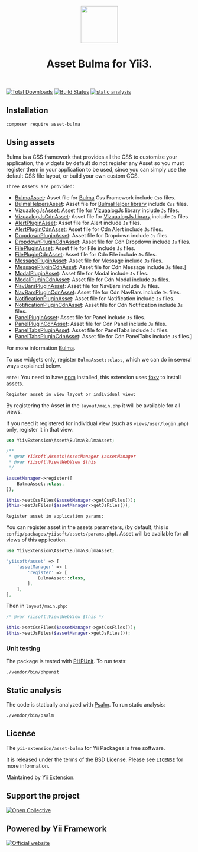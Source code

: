 <p align="center">
    <a href="https://github.com/yii-extension" target="_blank">
        <img src="https://lh3.googleusercontent.com/ehSTPnXqrkk0M3U-UPCjC0fty9K6lgykK2WOUA2nUHp8gIkRjeTN8z8SABlkvcvR-9PIrboxIvPGujPgWebLQeHHgX7yLUoxFSduiZrTog6WoZLiAvqcTR1QTPVRmns2tYjACpp7EQ=w2400" height="100px">
    </a>
    <h1 align="center">Asset Bulma for Yii3.</h1>
    <br>
</p>

[![Total Downloads](https://poser.pugx.org/yii-extension/asset-bulma/downloads.png)](https://packagist.org/packages/yii-extension/asset-bulma)
[![Build Status](https://github.com/yii-extension/asset-bulma/workflows/build/badge.svg)](https://github.com/yii-extension/asset-bulma/actions?query=workflow%3Abuild)
[![static analysis](https://github.com/yii-extension/asset-bulma/workflows/static%20analysis/badge.svg)](https://github.com/yii-extension/asset-bulma/actions?query=workflow%3A%22static+analysis%22)

## Installation

```shell
composer require asset-bulma
```

## Using assets

Bulma is a CSS framework that provides all the CSS to customize your application, the widgets by default
do not register any Asset so you must register them in your application to be used, since you can simply use the default CSS file layout, or build your own custom CCS.

`Three Assets are provided:`

- [BulmaAsset](src/BulmaAsset.php): Asset file for [Bulma](https://bulma.io/documentation/overview/start/) Css Framework include `Css` files.
- [BulmaHelpersAsset](src/BulmaHelperAsset.php): Asset file for [BulmaHelper library](https://github.com/jmaczan/bulma-helpers) include `Css` files.
- [VizuaalogJsAsset](src/VizuaalogJsAsset.php): Asset file for [VizuaalogJs library](https://github.com/VizuaaLOG/BulmaJS) include `Js` files.
- [VizuaalogJsCdnAsset](src/VizuaalogJsCdnAsset.php): Asset file for [VizuaalogJs library](https://www.jsdelivr.com/package/npm/@vizuaalog/bulmajs) include `Js` files.
- [AlertPluginAsset](src/AlertPluginAsset.php): Asset file for Alert include `Js` files.
- [AlertPluginCdnAsset](src/AlertPluginCdnAsset.php): Asset file for Cdn Alert include `Js` files.
- [DropdownPluginAsset](src/DropdownPluginAsset.php): Asset file for Dropdown include `Js` files.
- [DropdownPluginCdnAsset](src/DropdownPluginCdnAsset.php): Asset file for Cdn Dropdown include `Js` files.
- [FilePluginAsset](src/FilePluginAsset.php): Asset file for File include `Js` files.
- [FilePluginCdnAsset](src/FilePluginCdnAsset.php): Asset file for Cdn File include `Js` files.
- [MessagePluginAsset](src/MessagePluginAsset.php): Asset file for Message include `Js` files.
- [MessagePluginCdnAsset](src/MessagePluginCdnAsset.php): Asset file for Cdn Message include `Js` files.]
- [ModalPluginAsset](src/ModalPluginAsset.php): Asset file for Modal include `Js` files.
- [ModalPluginCdnAsset](src/ModalPluginCdnAsset.php): Asset file for Cdn Modal include `Js` files.
- [NavBarsPluginAsset](src/NavBarsPluginAsset.php): Asset file for NavBars include `Js` files.
- [NavBarsPluginCdnAsset](src/NavBarsPluginCdnAsset.php): Asset file for Cdn NavBars include `Js` files.
- [NotificationPluginAsset](src/NotificationPluginAsset.php): Asset file for Notification include `Js` files.
- [NotificationPluginCdnAsset](src/NotificationPluginCdnAsset.php): Asset file for Cdn Notification include `Js` files.
- [PanelPluginAsset](src/PanelPluginAsset.php): Asset file for Panel include `Js` files.
- [PanelPluginCdnAsset](src/PanelPluginCdnAsset.php): Asset file for Cdn Panel include `Js` files.
- [PanelTabsPluginAsset](src/PanelTabsPluginAsset.php): Asset file for PanelTabs include `Js` files.
- [PanelTabsPluginCdnAsset](src/PanelTabsPluginCdnAsset.php): Asset file for Cdn PanelTabs include `Js` files.]

For more information [Bulma](https://bulma.io/documentation/overview/start/).

To use widgets only, register `BulmaAsset::class`, which we can do in several ways explained below.

`Note:` You need to have [npm](https://docs.npmjs.com/getting-started) installed, this extension uses [foxy](https://github.com/fxpio/foxy) to install assets. 

`Register asset in view layout or individual view:`

By registering the Asset in the `layout/main.php` it will be available for all views.

If you need it registered for individual view (such as `views/user/login.php`) only,
register it in that view.


```php
use Yii\Extension\Asset\Bulma\BulmaAsset;

/**
 * @var Yiisoft\Assets\AssetManager $assetManager
 * @var Yiisoft\View\WebView $this
 */

$assetManager->register([
    BulmaAsset::class,
]);

$this->setCssFiles($assetManager->getCssFiles());
$this->setJsFiles($assetManager->getJsFiles());
```

`Register asset in application params:`

You can register asset in the assets parameters, (by default, this is `config/packages/yiisoft/assets/params.php`).
Asset will be available for all views of this application.

```php
use Yii\Extension\Asset\Bulma\BulmaAsset;

'yiisoft/asset' => [
    'assetManager' => [
        'register' => [
            BulmaAsset::class,
        ],
    ],
],
```

Then in `layout/main.php`:

```php
/* @var Yiisoft\View\WebView $this */

$this->setCssFiles($assetManager->getCssFiles());
$this->setJsFiles($assetManager->getJsFiles());
```

### Unit testing

The package is tested with [PHPUnit](https://phpunit.de/). To run tests:

```shell
./vendor/bin/phpunit
```

## Static analysis

The code is statically analyzed with [Psalm](https://psalm.dev/docs). To run static analysis:

```shell
./vendor/bin/psalm
```

## License

The `yii-extension/asset-bulma` for Yii Packages is free software.

It is released under the terms of the BSD License. Please see [`LICENSE`](./LICENSE.md) for more information.

Maintained by [Yii Extension](https://github.com/yii-extension).

## Support the project

[![Open Collective](https://img.shields.io/badge/Open%20Collective-sponsor-7eadf1?logo=open%20collective&logoColor=7eadf1&labelColor=555555)](https://opencollective.com/yiisoft)

## Powered by Yii Framework

[![Official website](https://img.shields.io/badge/Powered_by-Yii_Framework-green.svg?style=flat)](https://www.yiiframework.com/)
